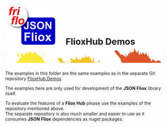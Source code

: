 

# [![JSON Fliox](../docs/images/Json-Fliox.svg)](https://github.com/friflo/Friflo.Json.Fliox)     **FlioxHub Demos** ![SPLASH](../docs/images/paint-splatter.svg)


The examples in this folder are the same examples as in the separate Git repository
[FlioxHub.Demos](https://github.com/friflo/FlioxHub.Demos#-flioxhubdemos-)

The examples here are only used for development of the **JSON Fliox** library itself.  

To evaluate the features of a **Fliox Hub** please use the examples of the repository mentioned above.  
The separate repository is also much smaller and easier to use as it consumes **JSON Fliox** dependencies as nuget packages.

